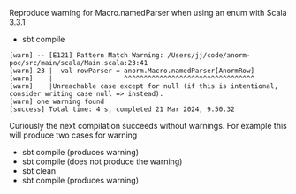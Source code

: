 Reproduce warning for Macro.namedParser when using an enum with Scala 3.3.1

- sbt compile

```
[warn] -- [E121] Pattern Match Warning: /Users/jj/code/anorm-poc/src/main/scala/Main.scala:23:41
[warn] 23 |  val rowParser = anorm.Macro.namedParser[AnormRow]
[warn]    |                  ^^^^^^^^^^^^^^^^^^^^^^^^^^^^^^^^^
[warn]    |Unreachable case except for null (if this is intentional, consider writing case null => instead).
[warn] one warning found
[success] Total time: 4 s, completed 21 Mar 2024, 9.50.32
```

Curiously the next compilation succeeds without warnings. For example this will produce two cases for warning

- sbt compile (produces warning)
- sbt compile (does not produce the warning)
- sbt clean
- sbt compile (produces warning)
